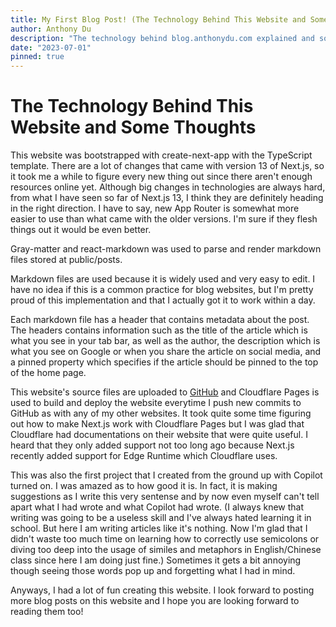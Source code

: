 ```yaml
---
title: My First Blog Post! (The Technology Behind This Website and Some Thoughts)
author: Anthony Du
description: "The technology behind blog.anthonydu.com explained and some thoughts that came up while making this website."
date: "2023-07-01"
pinned: true
---
```


# The Technology Behind This Website and Some Thoughts

This website was bootstrapped with create-next-app with the TypeScript template. There are a lot of changes that came with version 13 of Next.js, so it took me a while to figure every new thing out since there aren't enough resources online yet. Although big changes in technologies are always hard, from what I have seen so far of Next.js 13, I think they are definitely heading in the right direction. I have to say, new App Router is somewhat more easier to use than what came with the older versions. I'm sure if they flesh things out it would be even better.

Gray-matter and react-markdown was used to parse and render markdown files stored at public/posts. 

Markdown files are used because it is widely used and very easy to edit. I have no idea if this is a common practice for blog websites, but I'm pretty proud of this implementation and that I actually got it to work within a day. 

Each markdown file has a header that contains metadata about the post. The headers contains information such as the title of the article which is what you see in your tab bar, as well as the author, the description which is what you see on Google or when you share the article on social media, and a pinned property which specifies if the article should be pinned to the top of the home page.

This website's source files are uploaded to [GitHub](https://github.com/anthonydu/blog.anthonydu.com) and Cloudflare Pages is used to build and deploy the website everytime I push new commits to GitHub as with any of my other websites. It took quite some time figuring out how to make Next.js work with Cloudflare Pages but I was glad that Cloudflare had documentations on their website that were quite useful. I heard that they only added support not too long ago because Next.js recently added support for Edge Runtime which Cloudflare uses.

This was also the first project that I created from the ground up with Copilot turned on. I was amazed as to how good it is. In fact, it is making suggestions as I write this very sentense and by now even myself can't tell apart what I had wrote and what Copilot had wrote. (I always knew that writing was going to be a useless skill and I've always hated learning it in school. But here I am writing articles like it's nothing. Now I'm glad that I didn't waste too much time on learning how to correctly use semicolons or diving too deep into the usage of similes and metaphors in English/Chinese class since here I am doing just fine.) Sometimes it gets a bit annoying though seeing those words pop up and forgetting what I had in mind.

Anyways, I had a lot of fun creating this website. I look forward to posting more blog posts on this website and I hope you are looking forward to reading them too!